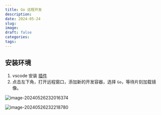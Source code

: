 ```yaml
---
title: Go 远程开发
description: 
date: 2024-05-24
slug: 
image: 
draft: false
categories:
tags:
---
```




## 安装环境

1. vscode 安装 [插件](https://marketplace.visualstudio.com/items?itemName=ms-vscode-remote.vscode-remote-extensionpack)
2. 点击左下角，打开远程窗口，添加新的开发容器，选择 `Go`，等待片刻加载镜像。

![image-20240526232016374](http://img.golang.space/img-1716736816546.png)

![image-20240526232218780](http://img.golang.space/img-1716736938896.png)
